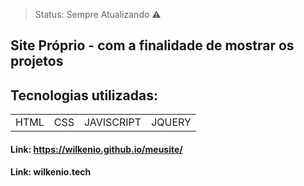 > Status: Sempre Atualizando ⚠️
## Site Próprio - com a finalidade de mostrar os projetos

## Tecnologias utilizadas:
<table>
  <tr>
    <td>HTML</td>
    <td>CSS</td>
    <td>JAVISCRIPT</td>
    <td>JQUERY</td>
  </tr>
</table>

#### Link: https://wilkenio.github.io/meusite/
#### Link: wilkenio.tech
